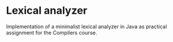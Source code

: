 Lexical analyzer
================

Implementation of a minimalist lexical analyzer in Java as practical  assignment for the Compilers course.
